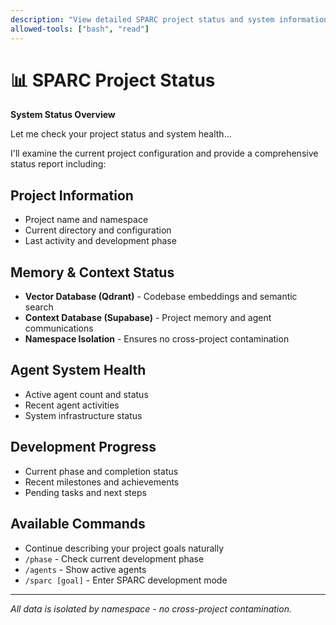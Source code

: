 ```yaml
---
description: "View detailed SPARC project status and system information"
allowed-tools: ["bash", "read"]
---
```


# 📊 SPARC Project Status

**System Status Overview**

Let me check your project status and system health...

I'll examine the current project configuration and provide a comprehensive status report including:

## Project Information
- Project name and namespace
- Current directory and configuration
- Last activity and development phase

## Memory & Context Status
- **Vector Database (Qdrant)** - Codebase embeddings and semantic search
- **Context Database (Supabase)** - Project memory and agent communications
- **Namespace Isolation** - Ensures no cross-project contamination

## Agent System Health
- Active agent count and status
- Recent agent activities
- System infrastructure status

## Development Progress
- Current phase and completion status
- Recent milestones and achievements
- Pending tasks and next steps

## Available Commands

- Continue describing your project goals naturally
- `/phase` - Check current development phase
- `/agents` - Show active agents  
- `/sparc [goal]` - Enter SPARC development mode

---

*All data is isolated by namespace - no cross-project contamination.*